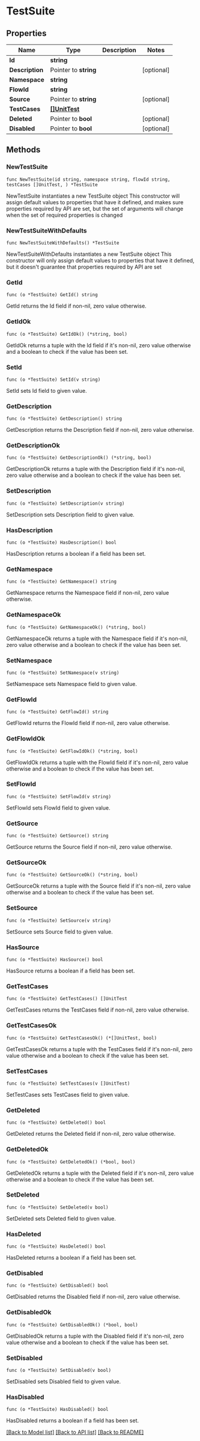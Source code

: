# TestSuite

## Properties

Name | Type | Description | Notes
------------ | ------------- | ------------- | -------------
**Id** | **string** |  | 
**Description** | Pointer to **string** |  | [optional] 
**Namespace** | **string** |  | 
**FlowId** | **string** |  | 
**Source** | Pointer to **string** |  | [optional] 
**TestCases** | [**[]UnitTest**](UnitTest.md) |  | 
**Deleted** | Pointer to **bool** |  | [optional] 
**Disabled** | Pointer to **bool** |  | [optional] 

## Methods

### NewTestSuite

`func NewTestSuite(id string, namespace string, flowId string, testCases []UnitTest, ) *TestSuite`

NewTestSuite instantiates a new TestSuite object
This constructor will assign default values to properties that have it defined,
and makes sure properties required by API are set, but the set of arguments
will change when the set of required properties is changed

### NewTestSuiteWithDefaults

`func NewTestSuiteWithDefaults() *TestSuite`

NewTestSuiteWithDefaults instantiates a new TestSuite object
This constructor will only assign default values to properties that have it defined,
but it doesn't guarantee that properties required by API are set

### GetId

`func (o *TestSuite) GetId() string`

GetId returns the Id field if non-nil, zero value otherwise.

### GetIdOk

`func (o *TestSuite) GetIdOk() (*string, bool)`

GetIdOk returns a tuple with the Id field if it's non-nil, zero value otherwise
and a boolean to check if the value has been set.

### SetId

`func (o *TestSuite) SetId(v string)`

SetId sets Id field to given value.


### GetDescription

`func (o *TestSuite) GetDescription() string`

GetDescription returns the Description field if non-nil, zero value otherwise.

### GetDescriptionOk

`func (o *TestSuite) GetDescriptionOk() (*string, bool)`

GetDescriptionOk returns a tuple with the Description field if it's non-nil, zero value otherwise
and a boolean to check if the value has been set.

### SetDescription

`func (o *TestSuite) SetDescription(v string)`

SetDescription sets Description field to given value.

### HasDescription

`func (o *TestSuite) HasDescription() bool`

HasDescription returns a boolean if a field has been set.

### GetNamespace

`func (o *TestSuite) GetNamespace() string`

GetNamespace returns the Namespace field if non-nil, zero value otherwise.

### GetNamespaceOk

`func (o *TestSuite) GetNamespaceOk() (*string, bool)`

GetNamespaceOk returns a tuple with the Namespace field if it's non-nil, zero value otherwise
and a boolean to check if the value has been set.

### SetNamespace

`func (o *TestSuite) SetNamespace(v string)`

SetNamespace sets Namespace field to given value.


### GetFlowId

`func (o *TestSuite) GetFlowId() string`

GetFlowId returns the FlowId field if non-nil, zero value otherwise.

### GetFlowIdOk

`func (o *TestSuite) GetFlowIdOk() (*string, bool)`

GetFlowIdOk returns a tuple with the FlowId field if it's non-nil, zero value otherwise
and a boolean to check if the value has been set.

### SetFlowId

`func (o *TestSuite) SetFlowId(v string)`

SetFlowId sets FlowId field to given value.


### GetSource

`func (o *TestSuite) GetSource() string`

GetSource returns the Source field if non-nil, zero value otherwise.

### GetSourceOk

`func (o *TestSuite) GetSourceOk() (*string, bool)`

GetSourceOk returns a tuple with the Source field if it's non-nil, zero value otherwise
and a boolean to check if the value has been set.

### SetSource

`func (o *TestSuite) SetSource(v string)`

SetSource sets Source field to given value.

### HasSource

`func (o *TestSuite) HasSource() bool`

HasSource returns a boolean if a field has been set.

### GetTestCases

`func (o *TestSuite) GetTestCases() []UnitTest`

GetTestCases returns the TestCases field if non-nil, zero value otherwise.

### GetTestCasesOk

`func (o *TestSuite) GetTestCasesOk() (*[]UnitTest, bool)`

GetTestCasesOk returns a tuple with the TestCases field if it's non-nil, zero value otherwise
and a boolean to check if the value has been set.

### SetTestCases

`func (o *TestSuite) SetTestCases(v []UnitTest)`

SetTestCases sets TestCases field to given value.


### GetDeleted

`func (o *TestSuite) GetDeleted() bool`

GetDeleted returns the Deleted field if non-nil, zero value otherwise.

### GetDeletedOk

`func (o *TestSuite) GetDeletedOk() (*bool, bool)`

GetDeletedOk returns a tuple with the Deleted field if it's non-nil, zero value otherwise
and a boolean to check if the value has been set.

### SetDeleted

`func (o *TestSuite) SetDeleted(v bool)`

SetDeleted sets Deleted field to given value.

### HasDeleted

`func (o *TestSuite) HasDeleted() bool`

HasDeleted returns a boolean if a field has been set.

### GetDisabled

`func (o *TestSuite) GetDisabled() bool`

GetDisabled returns the Disabled field if non-nil, zero value otherwise.

### GetDisabledOk

`func (o *TestSuite) GetDisabledOk() (*bool, bool)`

GetDisabledOk returns a tuple with the Disabled field if it's non-nil, zero value otherwise
and a boolean to check if the value has been set.

### SetDisabled

`func (o *TestSuite) SetDisabled(v bool)`

SetDisabled sets Disabled field to given value.

### HasDisabled

`func (o *TestSuite) HasDisabled() bool`

HasDisabled returns a boolean if a field has been set.


[[Back to Model list]](../README.md#documentation-for-models) [[Back to API list]](../README.md#documentation-for-api-endpoints) [[Back to README]](../README.md)


